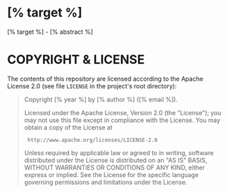 # [% target %]

[% target %] - [% abstract %]


# COPYRIGHT & LICENSE

The contents of this repository are licensed according to the Apache
License 2.0 (see file `LICENSE` in the project's root directory):

>  Copyright [% year %] by [% author %] ([% email %]).
>
>  Licensed under the Apache License, Version 2.0 (the "License");
>  you may not use this file except in compliance with the License.
>  You may obtain a copy of the License at
>
>      http://www.apache.org/licenses/LICENSE-2.0
>
>  Unless required by applicable law or agreed to in writing, software
>  distributed under the License is distributed on an "AS IS" BASIS,
>  WITHOUT WARRANTIES OR CONDITIONS OF ANY KIND, either express or implied.
>  See the License for the specific language governing permissions and
>  limitations under the License.
